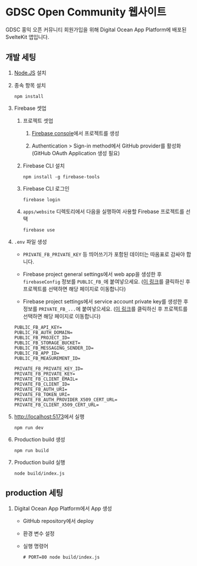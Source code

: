 # GDSC Open Community 웹사이트

GDSC 홍익 오픈 커뮤니티 회원가입을 위해 Digital Ocean App Platform에 배포된 SvelteKit 앱입니다.

## 개발 세팅

1. [Node.JS](https://nodejs.org) 설치

2. 종속 항목 설치

   ```
   npm install
   ```

3. Firebase 셋업

   1. 프로젝트 셋업

      1. [Firebase console](https://console.firebase.google.com)에서 프로젝트를 생성

      2. Authentication > Sign-in method에서 GitHub provider를 활성화 (GitHub OAuth Application 생성 필요)

   2. Firebase CLI 설치

      ```
      npm install -g firebase-tools
      ```

   3. Firebase CLI 로그인

      ```
      firebase login
      ```

   4. `apps/website` 디렉토리에서 다음을 실행하여 사용할 Firebase 프로젝트를 선택

      ```
      firebase use
      ```

4. `.env` 파일 생성

   - `PRIVATE_FB_PRIVATE_KEY` 등 띄어쓰기가 포함된 데이터는 따옴표로 감싸야 합니다.

   - Firebase project general settings에서 web app을 생성한 후 `firebaseConfig` 정보를 `PUBLIC_FB_`에 붙여넣으세요.
     ([이 링크](https://console.firebase.google.com/u/0/project/_/settings/general)를 클릭하신 후 프로젝트를 선택하면 해당 페이지로 이동합니다)

   - Firebase project settings에서 service account private key를 생성한 후 정보를 `PRIVATE_FB_...`에 붙여넣으세요.
     ([이 링크](https://console.firebase.google.com/u/0/project/_/settings/serviceaccounts/adminsdk)를 클릭하신 후 프로젝트를 선택하면 해당 페이지로 이동합니다)

   ```dosini
   PUBLIC_FB_API_KEY=
   PUBLIC_FB_AUTH_DOMAIN=
   PUBLIC_FB_PROJECT_ID=
   PUBLIC_FB_STORAGE_BUCKET=
   PUBLIC_FB_MESSAGING_SENDER_ID=
   PUBLIC_FB_APP_ID=
   PUBLIC_FB_MEASUREMENT_ID=

   PRIVATE_FB_PRIVATE_KEY_ID=
   PRIVATE_FB_PRIVATE_KEY=
   PRIVATE_FB_CLIENT_EMAIL=
   PRIVATE_FB_CLIENT_ID=
   PRIVATE_FB_AUTH_URI=
   PRIVATE_FB_TOKEN_URI=
   PRIVATE_FB_AUTH_PROVIDER_X509_CERT_URL=
   PRIVATE_FB_CLIENT_X509_CERT_URL=
   ```

5. [http://localhost:5173](http://localhost:5173)에서 실행

   ```
   npm run dev
   ```

6. Production build 생성

   ```
   npm run build
   ```

7. Production build 실행

   ```
   node build/index.js
   ```

## production 세팅

1.  Digital Ocean App Platform에서 App 생성

    - GitHub repository에서 deploy

    - 환경 변수 설정

    - 실행 명령어

      ```
      # PORT=80 node build/index.js
      ```
